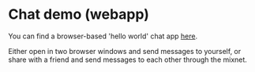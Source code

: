 # Chat demo (webapp)

You can find a browser-based 'hello world' chat app [here](https://chat-demo.nymtech.net).

Either open in two browser windows and send messages to yourself, or share with a friend and send messages to each other through the mixnet.
